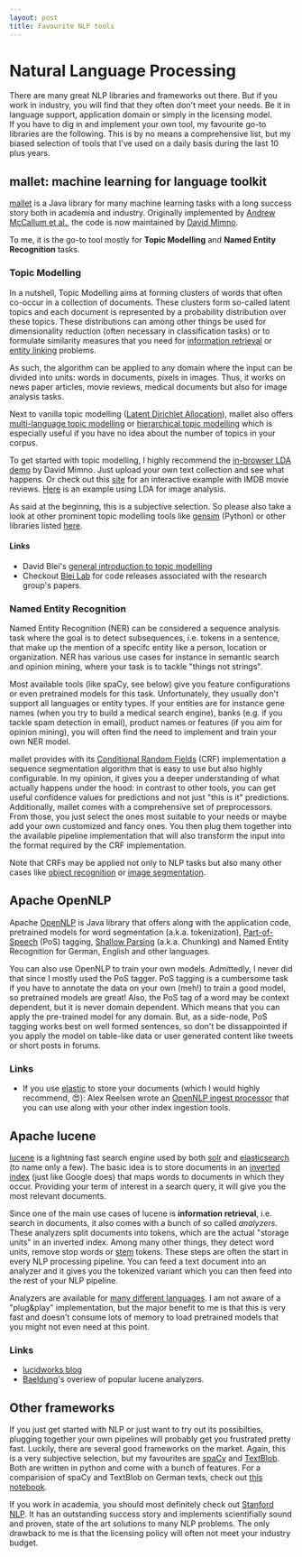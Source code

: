 ```yaml
---
layout: post
title: Favourite NLP tools
---
```


# Natural Language Processing
There are many great NLP libraries and frameworks out there. But if you work in industry, you will find that they often don't meet your needs. Be it in language support, application domain or simply in the licensing model.  
If you have to dig in and implement your own tool, my favourite go-to libraries are the following. This is by no means a comprehensive list, but my biased selection of tools that I've used on a daily basis during the last 10 plus years.

## mallet: machine learning for language toolkit
[mallet](http://mallet.cs.umass.edu/) is a Java library for many machine learning tasks with a long success story both in academia and industry. 
Originally implemented by [Andrew McCallum et al.](http://mallet.cs.umass.edu/), the code is now maintained by [David Mimno](https://github.com/mimno/Mallet).	

To me, it is the go-to tool mostly for **Topic Modelling** and **Named Entity Recognition** tasks.

### Topic Modelling
In a nutshell, Topic Modelling aims at forming clusters of words that often co-occur in a collection of documents. These clusters form so-called latent topics and each document is represented by a probability distribution over these topics. These distributions can among other things be used for dimensionality reduction (often necessary in classification tasks) or to formulate similarity measures that you need for [information retrieval](https://en.wikipedia.org/wiki/Information_retrieval) or [entity linking](https://en.wikipedia.org/wiki/Entity_linking) problems. 

As such, the algorithm can be applied to any domain where the input can be divided into units: words in documents, pixels in images. Thus, it works on news paper articles, movie reviews, medical documents but also for image analysis tasks.

Next to vanilla topic modelling ([Latent Dirichlet Allocation](http://jmlr.csail.mit.edu/papers/v3/blei03a.html)), mallet also offers [multi-language topic modelling](http://www.aclweb.org/anthology/D09-1092) or [hierarchical topic modelling](https://papers.nips.cc/paper/2466-hierarchical-topic-models-and-the-nested-chinese-restaurant-process.pdf) which is especially useful if you have no idea about the number of topics in your corpus. 

To get started with topic modelling, I highly recommend the [in-browser LDA demo](https://mimno.infosci.cornell.edu/jsLDA/jslda.html) by David Mimno. Just upload your own text collection and see what happens. Or check out this [site](https://ldavis.cpsievert.me/reviews/reviews.html) for an interactive example with IMDB movie reviews. [Here](http://research.cs.rutgers.edu/~ishanic/research/mainpage.html#objdet) is an example using LDA for image analysis.

As said at the beginning, this is a subjective selection. So please also take a look at other prominent topic modelling tools like [gensim](https://radimrehurek.com/gensim/) (Python) or other libraries listed [here](http://www.cs.columbia.edu/~blei/topicmodeling_software.html). 

#### Links
* David Blei's [general introduction to topic modelling](http://www.cs.columbia.edu/~blei/papers/Blei2012.pdf)
* Checkout [Blei Lab](https://github.com/Blei-Lab) for code releases associated with the research group's papers. 

### Named Entity Recognition
Named Entity Recognition (NER) can be considered a sequence analysis task where the goal is to detect subsequences, i.e. tokens in a sentence, that make up the mention of a specifc entity like a person, location or organization. NER has various use cases for instance in semantic search and opinion mining, where your task is to tackle "things not strings".
 
Most available tools (like spaCy, see below) give you feature configurations or even pretrained models for this task. Unfortunately, they usually don't support all languages or entity types. If your entities are for instance gene names (when you try to build a medical search engine), banks (e.g. if you tackle spam detection in email), product names or features (if you aim for opinion mining), you will often find the need to implement and train your own NER model. 

mallet provides with its [Conditional Random Fields](http://dirichlet.net/pdf/wallach04conditional.pdf) (CRF) implementation a sequence segmentation algorithm that is easy to use but also highly configurable. In my opinion, it gives you a deeper understanding of what actually happens under the hood: in contrast to other tools, you can get useful confidence values for predictions and not just "this is it" predictions.  
Additionally, mallet comes with a comprehensive set of preprocessors. From those, you just select the ones most suitable to your needs or maybe add your own customized and fancy ones. You then plug them together into the available pipeline implementation that will also transform the input into the format required by the CRF implementation.

Note that CRFs may be applied not only to NLP tasks but also many other cases like [object recognition](http://www.cs.columbia.edu/~mcollins/papers/NIPS2004_0810.pdf) or [image segmentation](https://ipvs.informatik.uni-stuttgart.de/mlr/marc/publications/09-plath-ICML.pdf). 


## Apache OpenNLP
Apache [OpenNLP](https://opennlp.apache.org/) is Java library that offers along with the application code, pretrained models for word segmentation (a.k.a. tokenization), [Part-of-Speech](https://en.wikipedia.org/wiki/Part-of-speech_tagging) (PoS) tagging, [Shallow Parsing](https://en.wikipedia.org/wiki/Shallow_parsing) (a.k.a. Chunking) and Named Entity Recognition for German, English and other languages. 

You can also use OpenNLP to train your own models. Admittedly, I never did that since I mostly used the PoS tagger. PoS tagging is a cumbersome task if you have to annotate the data on your own (meh!) to train a good model, so pretrained models are great! Also, the PoS tag of a word may be context dependent, but it is never domain dependent. Which means that you can apply the pre-trained model for any domain. But, as a side-node, PoS tagging works best on well formed sentences, so don't be dissappointed if you apply the model on table-like data or user generated content like tweets or short posts in forums. 

### Links
* If you use [elastic](https://www.elastic.co/products/elasticsearch) to store your documents (which I would highly recommend, :heart_eyes:): Alex Reelsen wrote an [OpenNLP ingest processor](https://github.com/spinscale/elasticsearch-ingest-opennlp) that you can use along with your other index ingestion tools.

## Apache lucene
[lucene](https://lucene.apache.org/core/) is a lightning fast search engine used by both [solr](LINK) and [elasticsearch](link) (to name only a few). The basic idea is to store documents in an [inverted index](https://en.wikipedia.org/wiki/Inverted_index) (just like Google does) that maps words to documents in which they occur. Providing your term of interest in a search query, it will give you the most relevant documents.

Since one of the main use cases of lucene is **information retrieval**, i.e. search in documents, it also comes with a bunch of so called _analyzers_. These analyzers split documents into tokens, which are the actual "storage units" in an inverted index. Among many other things, they detect word units, remove stop words or [stem](https://en.wikipedia.org/wiki/Stemming) tokens. These steps are often the start in every NLP processing pipeline. You can feed a text document into an analyzer and it gives you the tokenized variant which you can then feed into the rest of your NLP pipeline. 

Analyzers are available for [many different languages](https://lucene.apache.org/core/6_0_0/analyzers-common/overview-summary.html). I am not aware of a "plug&play" implementation, but the major benefit to me is that this is very fast and  doesn't consume lots of memory to load pretrained models that you might not even need at this point. 

### Links
* [lucidworks blog](https://lucidworks.com/blog/)
* [Baeldung](https://www.baeldung.com/lucene-analyzers)'s overiew of popular lucene analyzers.
 
## Other frameworks

If you just get started with NLP or just want to try out its possibilties, plugging together your own pipelines will probably get you frustrated pretty fast. Luckily, there are several good frameworks on the market. Again, this is a very subjective selection, but my favourites are [spaCy](https://spacy.io/) and [TextBlob](https://textblob.readthedocs.io/en/dev/).  
Both are written in python and come with a bunch of features. 
For a comparision of spaCy and TextBlob on German texts, check out [this notebook](https://github.com/aplz/nlp_notebooks/blob/master/nlp_sandbox.ipynb).

If you work in academia, you should most definitely check out [Stanford NLP](https://nlp.stanford.edu/software/). It has an outstanding success story and implements scientifially sound and proven, state of the art solutions to  many NLP problems. The only drawback to me is that the licensing policy will often not meet your industry budget.

